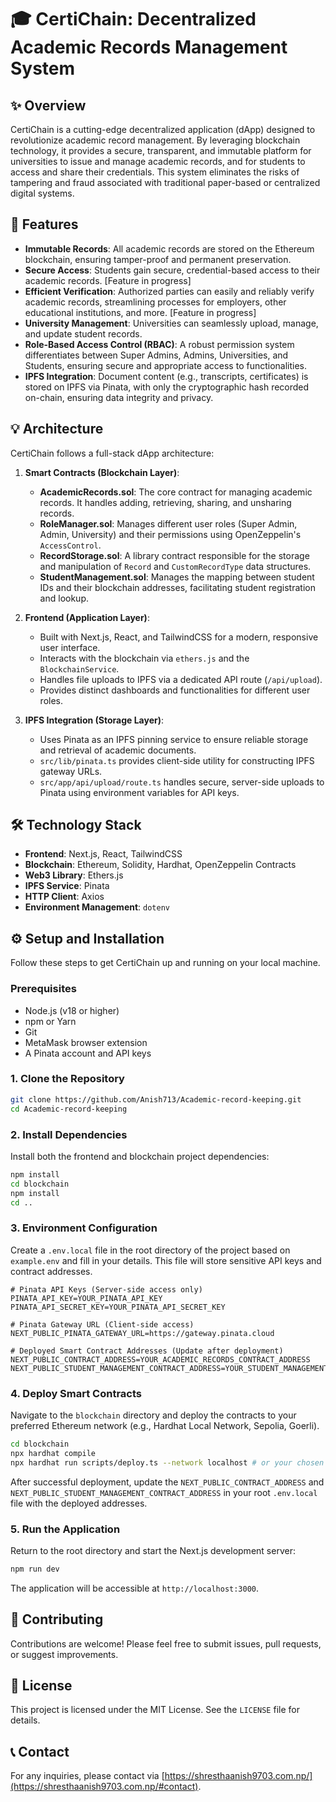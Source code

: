 # 🎓 CertiChain: Decentralized Academic Records Management System

## ✨ Overview

CertiChain is a cutting-edge decentralized application (dApp) designed to revolutionize academic record management. By leveraging blockchain technology, it provides a secure, transparent, and immutable platform for universities to issue and manage academic records, and for students to access and share their credentials. This system eliminates the risks of tampering and fraud associated with traditional paper-based or centralized digital systems.

## 🚀 Features

- **Immutable Records**: All academic records are stored on the Ethereum blockchain, ensuring tamper-proof and permanent preservation.
- **Secure Access**: Students gain secure, credential-based access to their academic records. [Feature in progress]
- **Efficient Verification**: Authorized parties can easily and reliably verify academic records, streamlining processes for employers, other educational institutions, and more. [Feature in progress]
- **University Management**: Universities can seamlessly upload, manage, and update student records.
- **Role-Based Access Control (RBAC)**: A robust permission system differentiates between Super Admins, Admins, Universities, and Students, ensuring secure and appropriate access to functionalities.
- **IPFS Integration**: Document content (e.g., transcripts, certificates) is stored on IPFS via Pinata, with only the cryptographic hash recorded on-chain, ensuring data integrity and privacy.

## 💡 Architecture

CertiChain follows a full-stack dApp architecture:

1. **Smart Contracts (Blockchain Layer)**:

   * **AcademicRecords.sol**: The core contract for managing academic records. It handles adding, retrieving, sharing, and unsharing records.
   * **RoleManager.sol**: Manages different user roles (Super Admin, Admin, University) and their permissions using OpenZeppelin's `AccessControl`.
   * **RecordStorage.sol**: A library contract responsible for the storage and manipulation of `Record` and `CustomRecordType` data structures.
   * **StudentManagement.sol**: Manages the mapping between student IDs and their blockchain addresses, facilitating student registration and lookup.
2. **Frontend (Application Layer)**:

   * Built with Next.js, React, and TailwindCSS for a modern, responsive user interface.
   * Interacts with the blockchain via `ethers.js` and the `BlockchainService`.
   * Handles file uploads to IPFS via a dedicated API route (`/api/upload`).
   * Provides distinct dashboards and functionalities for different user roles.
3. **IPFS Integration (Storage Layer)**:

   * Uses Pinata as an IPFS pinning service to ensure reliable storage and retrieval of academic documents.
   * `src/lib/pinata.ts` provides client-side utility for constructing IPFS gateway URLs.
   * `src/app/api/upload/route.ts` handles secure, server-side uploads to Pinata using environment variables for API keys.

## 🛠️ Technology Stack

* **Frontend**: Next.js, React, TailwindCSS
* **Blockchain**: Ethereum, Solidity, Hardhat, OpenZeppelin Contracts
* **Web3 Library**: Ethers.js
* **IPFS Service**: Pinata
* **HTTP Client**: Axios
* **Environment Management**: `dotenv`

## ⚙️ Setup and Installation

Follow these steps to get CertiChain up and running on your local machine.

### Prerequisites

* Node.js (v18 or higher)
* npm or Yarn
* Git
* MetaMask browser extension
* A Pinata account and API keys

### 1. Clone the Repository

```bash
git clone https://github.com/Anish713/Academic-record-keeping.git
cd Academic-record-keeping
```

### 2. Install Dependencies

Install both the frontend and blockchain project dependencies:

```bash
npm install
cd blockchain
npm install
cd ..
```

### 3. Environment Configuration

Create a `.env.local` file in the root directory of the project based on `example.env` and fill in your details. This file will store sensitive API keys and contract addresses.

```dotenv
# Pinata API Keys (Server-side access only)
PINATA_API_KEY=YOUR_PINATA_API_KEY
PINATA_API_SECRET_KEY=YOUR_PINATA_API_SECRET_KEY

# Pinata Gateway URL (Client-side access)
NEXT_PUBLIC_PINATA_GATEWAY_URL=https://gateway.pinata.cloud

# Deployed Smart Contract Addresses (Update after deployment)
NEXT_PUBLIC_CONTRACT_ADDRESS=YOUR_ACADEMIC_RECORDS_CONTRACT_ADDRESS
NEXT_PUBLIC_STUDENT_MANAGEMENT_CONTRACT_ADDRESS=YOUR_STUDENT_MANAGEMENT_CONTRACT_ADDRESS
```

### 4. Deploy Smart Contracts

Navigate to the `blockchain` directory and deploy the contracts to your preferred Ethereum network (e.g., Hardhat Local Network, Sepolia, Goerli).

```bash
cd blockchain
npx hardhat compile
npx hardhat run scripts/deploy.ts --network localhost # or your chosen network
```

After successful deployment, update the `NEXT_PUBLIC_CONTRACT_ADDRESS` and `NEXT_PUBLIC_STUDENT_MANAGEMENT_CONTRACT_ADDRESS` in your root `.env.local` file with the deployed addresses.

### 5. Run the Application

Return to the root directory and start the Next.js development server:

```bash
npm run dev
```

The application will be accessible at `http://localhost:3000`.

## 🤝 Contributing

Contributions are welcome! Please feel free to submit issues, pull requests, or suggest improvements.

## 📄 License

This project is licensed under the MIT License. See the `LICENSE` file for details.

## 📞 Contact

For any inquiries, please contact via [https://shresthaanish9703.com.np/](https://shresthaanish9703.com.np/#contact).
